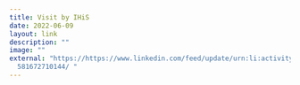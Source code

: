 ```yaml
---
title: Visit by IHiS
date: 2022-06-09
layout: link
description: ""
image: ""
external: "https://https://www.linkedin.com/feed/update/urn:li:activity:6941987\
  581672710144/ "
---
```

